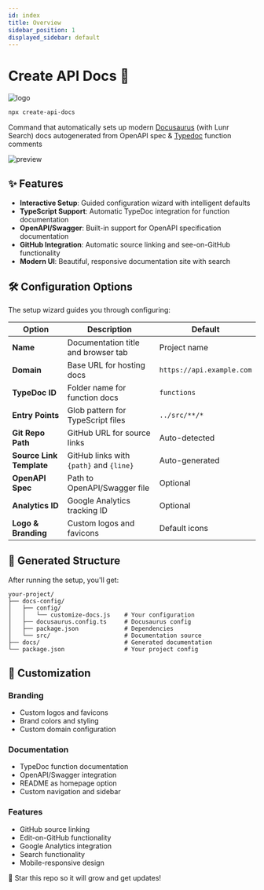 ```yaml
---
id: index
title: Overview
sidebar_position: 1
displayed_sidebar: default
---
```


# Create API Docs 🚀


![logo](https://i.imgur.com/CvCtqu8.png)
```bash
npx create-api-docs
```

Command that automatically sets up modern  [Docusaurus](https://docusaurus.io/)  (with Lunr Search) docs autogenerated from OpenAPI spec & [Typedoc](https://typedoc.org/) function comments

![preview](https://i.imgur.com/F2QjHCd.png)

## ✨ Features

- **Interactive Setup**: Guided configuration wizard with intelligent defaults
- **TypeScript Support**: Automatic TypeDoc integration for function documentation
- **OpenAPI/Swagger**: Built-in support for OpenAPI specification documentation
- **GitHub Integration**: Automatic source linking and see-on-GitHub functionality
- **Modern UI**: Beautiful, responsive documentation site with search

## 🛠️ Configuration Options

The setup wizard guides you through configuring:

| Option | Description | Default |
|--------|-------------|---------|
| **Name** | Documentation title and browser tab | Project name |
| **Domain** | Base URL for hosting docs | `https://api.example.com` |
| **TypeDoc ID** | Folder name for function docs | `functions` |
| **Entry Points** | Glob pattern for TypeScript files | `../src/**/*` |
| **Git Repo Path** | GitHub URL for source links | Auto-detected |
| **Source Link Template** | GitHub links with `{path}` and `{line}` | Auto-generated |
| **OpenAPI Spec** | Path to OpenAPI/Swagger file | Optional |
| **Analytics ID** | Google Analytics tracking ID | Optional |
| **Logo & Branding** | Custom logos and favicons | Default icons |

## 📁 Generated Structure

After running the setup, you'll get:

```
your-project/
├── docs-config/
│   ├── config/
│   │   └── customize-docs.js    # Your configuration
│   ├── docusaurus.config.ts     # Docusaurus config
│   ├── package.json             # Dependencies
│   └── src/                     # Documentation source
├── docs/                        # Generated documentation
└── package.json                 # Your project config
```

## 🎨 Customization

### Branding
- Custom logos and favicons
- Brand colors and styling
- Custom domain configuration

### Documentation
- TypeDoc function documentation
- OpenAPI/Swagger integration
- README as homepage option
- Custom navigation and sidebar

### Features
- GitHub source linking
- Edit-on-GitHub functionality
- Google Analytics integration
- Search functionality
- Mobile-responsive design


🌟 Star this repo so it will grow and get updates! 
